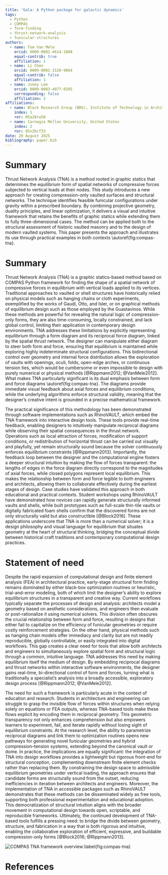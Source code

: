 ```yaml
---
title: 'Gala: A Python package for galactic dynamics'
tags:
  - Python
  - COMPAS
  - form-finding
  - thrust-network-analysis
  - funicular-structures
authors:
  - name: Tom Van Mele
    orcid: 0000-0002-4614-1808
    equal-contrib: true
    affiliation: 1
  - name: Li Chen
    orcid: 0009-0001-1520-9064
    equal-contrib: false
    affiliation: 1
  - name: Juney Lee
    orcid: 0000-0003-4077-0205
    corresponding: false
    affiliation: 2
affiliations:
  - name: Block Research Group (BRG), Institute of Technology in Architecture (ITA), ETH Zürich, Switzerland
    index: 1
    ror: 05a28rw58
  - name: Carnegie Mellon University, United States
    index: 2
    ror: 05x2bcf33
date: 20 August 2025  
bibliography: paper.bib
---
```


# Summary

Thrust Network Analysis (TNA) is a method rooted in graphic statics that determines the equilibrium form of spatial networks of compressive forces subjected to vertical loads at their nodes. This study introduces a new approach for creating compression-only vaulted surfaces and structural networks. The technique identifies feasible funicular configurations under gravity within a prescribed boundary. By combining projective geometry, duality principles, and linear optimization, it delivers a visual and intuitive framework that retains the benefits of graphic statics while extending them to fully three-dimensional cases. The method can be applied both to the structural assessment of historic vaulted masonry and to the design of modern vaulted systems. This paper presents the approach and illustrates its use through practical examples in both contexts \autoref{fig:compas-tna}.



# Summary

Thrust Network Analysis (TNA) is a graphic statics-based method based on COMPAS Python framework for finding the shape of a spatial network of compressive forces in equilibrium with vertical loads applied to its vertices. Traditional approaches to vaulted or shell structures have historically relied on physical models such as hanging chains or cloth experiments, exemplified by the works of Gaudí, Otto, and Isler, or on graphical methods of equilibrium design such as those employed by the Guastavinos. While these methods are powerful for revealing the natural logic of compression-only forms, they are also time-consuming, locally constrained, and lack global control, limiting their application in contemporary design environments. TNA addresses these limitations by explicitly representing equilibrium through a form diagram and its reciprocal force diagram, linked by the spatial thrust network. The designer can manipulate either diagram to steer both form and force, ensuring that equilibrium is maintained while exploring highly indeterminate structural configurations. This bidirectional control over geometry and internal force distribution allows the exploration of vaults with openings, oculi, folds, open-edge arches, or continuous tension ties, which would be cumbersome or even impossible to design with purely numerical or physical methods [@Rippmann2012; @VanMele2012]. What makes TNA particularly significant is its dual emphasis between form and force diagrams \autoref{fig:compas-tna}. The diagrams provide immediate visual feedback about axial forces and equilibrium conditions, while the underlying algorithms enforce structural validity, meaning that the designer’s creative intent is grounded in a precise mathematical framework.

The practical significance of this methodology has been demonstrated through software implementations such as RhinoVAULT, which embed the TNA framework into interactive design tools. These tools provide real-time feedback, enabling designers to intuitively manipulate reciprocal diagrams while observing their spatial consequences in the thrust network. Operations such as local attraction of forces, modification of support conditions, or redistribution of horizontal thrust can be carried out visually and playfully, yet remain structurally sound because the solver continuously enforces equilibrium constraints [@Rippmann2013]. Importantly, the feedback loop between the designer and the computational engine fosters a deeper structural intuition by making the flow of forces transparent: the lengths of edges in the force diagram directly correspond to the magnitudes of axial forces, while closed polygons represent local equilibrium. This makes the relationship between form and force legible to both engineers and architects, allowing them to collaborate effectively during the earliest stages of design. Case studies have validated this approach in both educational and practical contexts. Student workshops using RhinoVAULT have demonstrated how novices can rapidly generate structurally informed vaults and shells, while built prototypes such as full-scale thin-tile vaults or digitally fabricated foam shells confirm that the discovered forms are not only structurally valid but also constructible [@Block2016]. These applications underscore that TNA is more than a numerical solver; it is a design philosophy and visual language for equilibrium that situates geometry at the heart of structural thinking, bridging the conceptual divide between historical craft traditions and contemporary computational design practices.

# Statement of need

Despite the rapid expansion of computational design and finite element analysis (FEA) in architectural practice, early-stage structural form finding remains dominated by either black-box optimization routines or heuristic, trial-and-error modeling, both of which limit the designer’s ability to explore equilibrium structures in a transparent and creative way. Current workflows typically separate the processes of design and analysis: architects model a geometry based on aesthetic considerations, and engineers then evaluate or post-rationalize it using numerical solvers. This division often obscures the crucial relationship between form and force, resulting in designs that either fail to capitalize on the efficiency of funicular geometries or require costly reinforcement strategies. On the other hand, physical methods such as hanging chain models offer immediacy and clarity but are not readily reproducible, globally controllable, or easily integrated into digital workflows. This gap creates a clear need for tools that allow both architects and engineers to simultaneously explore spatial form and structural logic through a common, intuitive language. TNA addresses this need by making equilibrium itself the medium of design. By embedding reciprocal diagrams and thrust networks within interactive software environments, the designer gains real-time, bi-directional control of form and forces, turning what is traditionally a specialist’s analysis into a broadly accessible, exploratory design process [@Rippmann2012; @VanMele2012].

The need for such a framework is particularly acute in the context of education and research. Students in architecture and engineering can struggle to grasp the invisible flow of forces within structures when relying solely on equations or FEA outputs, whereas TNA-based tools make these flows explicit by encoding them in reciprocal geometry. This geometric transparency not only enhances comprehension but also empowers learners to experiment, fail, and iterate rapidly without losing sight of equilibrium constraints. At the research level, the ability to parametrize reciprocal diagrams and link them to optimization routines opens new pathways for generating novel funicular geometries and hybrid compression–tension systems, extending beyond the canonical vault or dome. In practice, the implications are equally significant: the integration of TNA into design workflows provides a lightweight but rigorous front-end for structural conception, complementing downstream finite element checks rather than replacing them. By constraining the design space to admissible equilibrium geometries under vertical loading, the approach ensures that candidate forms are structurally sound from the outset, reducing inefficiencies in iteration between architects and engineers. Moreover, the implementation of TNA in accessible packages such as RhinoVAULT demonstrates that these methods can be disseminated widely as free tools, supporting both professional experimentation and educational adoption. This democratization of structural intuition aligns with the broader movement in computational design towards open, scriptable, and reproducible frameworks. Ultimately, the continued development of TNA-based tools fulfills a pressing need: to bridge the divide between geometry, structure, and fabrication in a way that is both rigorous and intuitive, enabling the collaborative exploration of efficient, expressive, and buildable compression-only forms [@Block2016; @Rippmann2013].

![COMPAS TNA framework overview.\label{fig:compas-tna}](../compas_tna.png)


<!-- # Mathematics

Single dollars ($) are required for inline mathematics e.g. $f(x) = e^{\pi/x}$

Double dollars make self-standing equations:

$$\Theta(x) = \left\{\begin{array}{l}
0\textrm{ if } x < 0\cr
1\textrm{ else}
\end{array}\right.$$

You can also use plain \LaTeX for equations
\begin{equation}\label{eq:fourier}
\hat f(\omega) = \int_{-\infty}^{\infty} f(x) e^{i\omega x} dx
\end{equation}
and refer to \autoref{eq:fourier} from text. -->

<!-- # Citations

Citations to entries in paper.bib should be in
[rMarkdown](http://rmarkdown.rstudio.com/authoring_bibliographies_and_citations.html)
format.

If you want to cite a software repository URL (e.g. something on GitHub without a preferred
citation) then you can do it with the example BibTeX entry below for @fidgit.

For a quick reference, the following citation commands can be used:
- `@author:2001`  ->  "Author et al. (2001)"
- `[@author:2001]` -> "(Author et al., 2001)"
- `[@author1:2001; @author2:2001]` -> "(Author1 et al., 2001; Author2 et al., 2002)" -->

<!-- # Figures

Figures can be included like this:
![COMPAS TNA framework overview.\label{fig:compas-tna}](../compas_tna.png)
and referenced from text using \autoref{fig:compas-tna}.

For a quick reference, the following figure commands can be used:
- `\autoref{fig:compas-tna}` -> "Figure 1"
- `\ref{fig:compas-tna}` -> "1"

Figure sizes can be customized by adding an optional second parameter:
![COMPAS TNA framework overview.](../compas_tna.png){ width=50% } -->

<!-- # Acknowledgements

We acknowledge contributions from Brigitta Sipocz, Syrtis Major, and Semyeong
Oh, and support from Kathryn Johnston during the genesis of this project. -->

# References